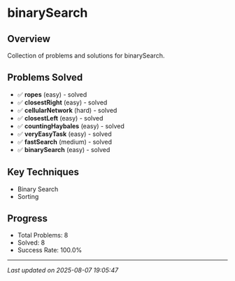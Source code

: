 # binarySearch

## Overview
Collection of problems and solutions for binarySearch.

## Problems Solved
- ✅ **ropes** (easy) - solved
- ✅ **closestRight** (easy) - solved
- ✅ **cellularNetwork** (hard) - solved
- ✅ **closestLeft** (easy) - solved
- ✅ **countingHaybales** (easy) - solved
- ✅ **veryEasyTask** (easy) - solved
- ✅ **fastSearch** (medium) - solved
- ✅ **binarySearch** (easy) - solved

## Key Techniques
- Binary Search
- Sorting

## Progress
- Total Problems: 8
- Solved: 8
- Success Rate: 100.0%

---
*Last updated on 2025-08-07 19:05:47*
